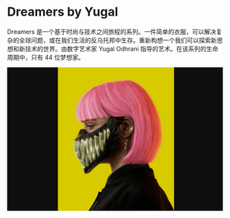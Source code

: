 # Dreamers by Yugal


Dreamers 是一个基于时尚与技术之间旅程的系列。一件简单的衣服，可以解决复杂的全球问题，或在我们生活的反乌托邦中生存。重新构想一个我们可以探索新思想和新技术的世界。由数字艺术家 Yugal Odhrani 指导的艺术。在该系列的生命周期中，只有 44 位梦想家。

![dreamersbyyugal-dapp-collectibles-ethereum-image2_4bde4ba916b71bac4dc7898cee341ae4](dreamersbyyugal-dapp-collectibles-ethereum-image2_4bde4ba916b71bac4dc7898cee341ae4.png)
